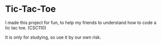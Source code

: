 # Tic-Tac-Toe

I made this project for fun, to help my friends to understand how to code a tic tac toe. (CSC110)

It is only for studying, so use it by our own risk.
